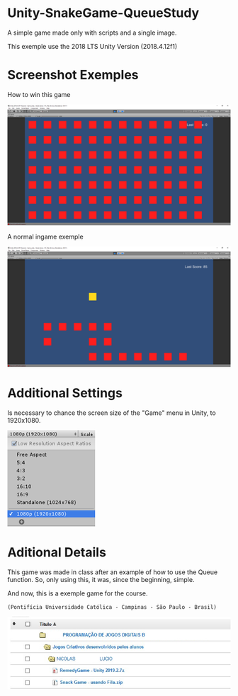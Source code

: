 # Unity-SnakeGame-QueueStudy
A simple game made only with scripts and a single image.

This exemple use the 2018 LTS Unity Version (2018.4.12f1)

# Screenshot Exemples
How to win this game

![Screenshot](git-snakegame-01.jpg)

A normal ingame exemple

![Screenshot](git-snakegame-02.jpg)

# Additional Settings 

Is necessary to chance the screen size of the "Game" menu in Unity, to 1920x1080.


![Screenshot](git-snakegame-04.png)

# Aditional Details

This game was made in class after an example of how to use the Queue function. So, only using this, it was, since the beginning, simple.

And now, this is a exemple game for the course. 

```
(Pontifícia Universidade Católica - Campinas - São Paulo - Brasil)
``` 

![Screenshot](git-snakegame-03.jpg)
